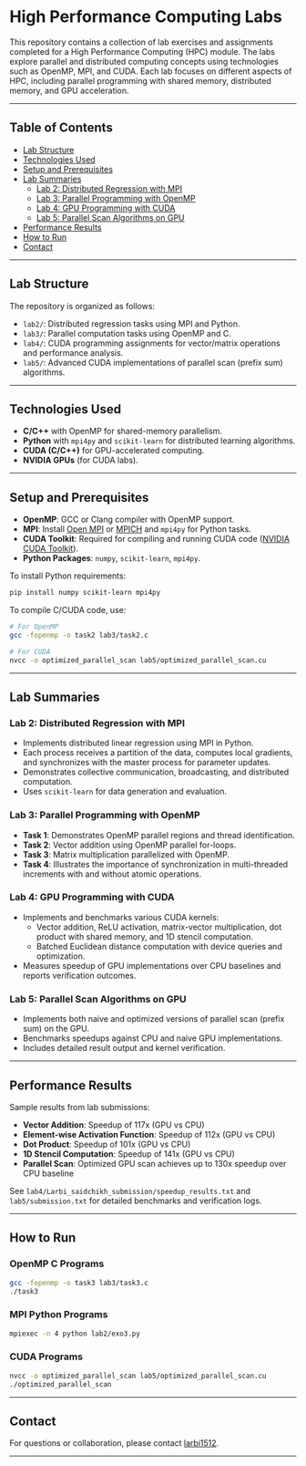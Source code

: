 # High Performance Computing Labs

This repository contains a collection of lab exercises and assignments completed for a High Performance Computing (HPC) module. The labs explore parallel and distributed computing concepts using technologies such as OpenMP, MPI, and CUDA. Each lab focuses on different aspects of HPC, including parallel programming with shared memory, distributed memory, and GPU acceleration.

---

## Table of Contents

- [Lab Structure](#lab-structure)
- [Technologies Used](#technologies-used)
- [Setup and Prerequisites](#setup-and-prerequisites)
- [Lab Summaries](#lab-summaries)
  - [Lab 2: Distributed Regression with MPI](#lab-2-distributed-regression-with-mpi)
  - [Lab 3: Parallel Programming with OpenMP](#lab-3-parallel-programming-with-openmp)
  - [Lab 4: GPU Programming with CUDA](#lab-4-gpu-programming-with-cuda)
  - [Lab 5: Parallel Scan Algorithms on GPU](#lab-5-parallel-scan-algorithms-on-gpu)
- [Performance Results](#performance-results)
- [How to Run](#how-to-run)
- [Contact](#contact)

---

## Lab Structure

The repository is organized as follows:

- `lab2/`: Distributed regression tasks using MPI and Python.
- `lab3/`: Parallel computation tasks using OpenMP and C.
- `lab4/`: CUDA programming assignments for vector/matrix operations and performance analysis.
- `lab5/`: Advanced CUDA implementations of parallel scan (prefix sum) algorithms.

---

## Technologies Used

- **C/C++** with OpenMP for shared-memory parallelism.
- **Python** with `mpi4py` and `scikit-learn` for distributed learning algorithms.
- **CUDA (C/C++)** for GPU-accelerated computing.
- **NVIDIA GPUs** (for CUDA labs).

---

## Setup and Prerequisites

- **OpenMP**: GCC or Clang compiler with OpenMP support.
- **MPI**: Install [Open MPI](https://www.open-mpi.org/) or [MPICH](https://www.mpich.org/) and `mpi4py` for Python tasks.
- **CUDA Toolkit**: Required for compiling and running CUDA code ([NVIDIA CUDA Toolkit](https://developer.nvidia.com/cuda-toolkit)).
- **Python Packages**: `numpy`, `scikit-learn`, `mpi4py`.

To install Python requirements:
```bash
pip install numpy scikit-learn mpi4py
```

To compile C/CUDA code, use:
```bash
# For OpenMP
gcc -fopenmp -o task2 lab3/task2.c

# For CUDA
nvcc -o optimized_parallel_scan lab5/optimized_parallel_scan.cu
```

---

## Lab Summaries

### Lab 2: Distributed Regression with MPI

- Implements distributed linear regression using MPI in Python.
- Each process receives a partition of the data, computes local gradients, and synchronizes with the master process for parameter updates.
- Demonstrates collective communication, broadcasting, and distributed computation.
- Uses `scikit-learn` for data generation and evaluation.

### Lab 3: Parallel Programming with OpenMP

- **Task 1**: Demonstrates OpenMP parallel regions and thread identification.
- **Task 2**: Vector addition using OpenMP parallel for-loops.
- **Task 3**: Matrix multiplication parallelized with OpenMP.
- **Task 4**: Illustrates the importance of synchronization in multi-threaded increments with and without atomic operations.

### Lab 4: GPU Programming with CUDA

- Implements and benchmarks various CUDA kernels:
  - Vector addition, ReLU activation, matrix-vector multiplication, dot product with shared memory, and 1D stencil computation.
  - Batched Euclidean distance computation with device queries and optimization.
- Measures speedup of GPU implementations over CPU baselines and reports verification outcomes.

### Lab 5: Parallel Scan Algorithms on GPU

- Implements both naive and optimized versions of parallel scan (prefix sum) on the GPU.
- Benchmarks speedups against CPU and naive GPU implementations.
- Includes detailed result output and kernel verification.

---

## Performance Results

Sample results from lab submissions:

- **Vector Addition**: Speedup of 117x (GPU vs CPU)
- **Element-wise Activation Function**: Speedup of 112x (GPU vs CPU)
- **Dot Product**: Speedup of 101x (GPU vs CPU)
- **1D Stencil Computation**: Speedup of 141x (GPU vs CPU)
- **Parallel Scan**: Optimized GPU scan achieves up to 130x speedup over CPU baseline

See `lab4/Larbi_saidchikh_submission/speedup_results.txt` and `lab5/submission.txt` for detailed benchmarks and verification logs.

---

## How to Run

### OpenMP C Programs

```bash
gcc -fopenmp -o task3 lab3/task3.c
./task3
```

### MPI Python Programs

```bash
mpiexec -n 4 python lab2/exo3.py
```

### CUDA Programs

```bash
nvcc -o optimized_parallel_scan lab5/optimized_parallel_scan.cu
./optimized_parallel_scan
```

---

## Contact

For questions or collaboration, please contact [larbi1512](https://github.com/larbi1512).

---
